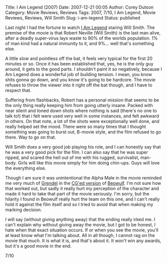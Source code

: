 Title: I Am Legend (2007)
Date: 2007-12-21 00:05
Author: Corey Dutson
Category: Movie Reviews, Reviews
Tags: 2007, 7/10, I Am Legend, Movie Reviews, Reviews, Will Smith
Slug: i-am-legend
Status: published

Last night I had the fortune to watch [I Am
Legend](http://www.imdb.com/title/tt0480249/ "I Am Legend") staring Will
Smith. The premise of the movie is that Robert Neville (Will Smith) is
the last man alive, after a deadly super-virus lays waste to 90% of the
worlds population. 1% of man kind had a natural immunity to it, and
9%... well that's something else.

A little slow and pointless off the bat, it feels very typical for the
first 20 minutes or so. Once it has been established that, yes, he is
the only guy around, it gets to the good parts. I shouldn't paint it so
negatively, because I Am Legend does a wonderful job of building
tension. I mean, you know shits gonna go down, and you know it's going
to be hardcore. The movie refuses to throw the viewer into it right off
the bat though, and I have to respect that.

Suffering from flashbacks, Robert has a personal mission that seems to
be the only thing really keeping him from going utterly insane. Packed
with near silent and toned down shots where nothing is said (there's no
one to talk to!) that i felt were used very well in some instances, and
felt awkward in others. On that note, a lot of the shots were
exceptionally well done, and really helped set the mood. There were so
many times that I thought something was going to burst out, B-movie
style, and the film refused to go there. Way to go on that.

Will Smith does a very good job playing his role, and I can honestly say
that he was a very good pick for the film. I can also say that he was
super ripped, and scared the hell out of me with his rugged,
survivalist, man-body. Girls will like this movie simply for him doing
chin-ups. Guys will love the everything else.

Though I am sure it was unintentional the Alpha Male in the movie
reminded me very much of
[Grendel](http://en.wikipedia.org/wiki/Grendel "Grendel") in the [CG'ed
version](http://www.beowulfmovie.com/ "Beowulf") of
[Beowulf]({filename}beowulf.md "Beowulf"). I'm not sure how that worked
out, but sadly it really hurt my perception of the character and made it
hard to take that part of the movie seriously. I'm sorry, but the
hilarity I found in Beowulf really hurt the team on this one, and I
can't really hold it against the film itself and so I tried to avoid
that when making my marking decision.

I will say (without giving anything away) that the ending really irked
me. I can't explain why without giving away the movie, but I got to be
honest, I hate when that exact situation occurs. If or when you see the
movie, you'll at least know what I'm talking about. All in all though, I
cannot rag on the movie that much. It is what it is, and that's about
it. It won't win any awards, but it's a good movie in the end.

7/10
